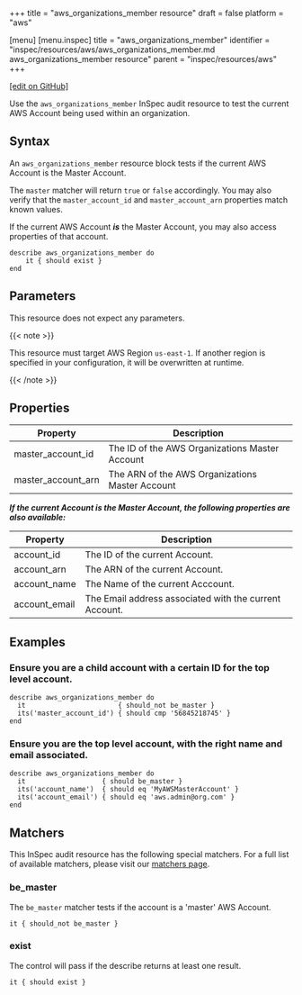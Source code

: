 +++
title = "aws_organizations_member resource"
draft = false
platform = "aws"

[menu]
  [menu.inspec]
    title = "aws_organizations_member"
    identifier = "inspec/resources/aws/aws_organizations_member.md aws_organizations_member resource"
    parent = "inspec/resources/aws"
+++

[\[edit on GitHub\]](https://github.com/inspec/inspec/blob/master/www/content/inspec/resources/aws_organizations_member.md)

Use the `aws_organizations_member` InSpec audit resource to test the current AWS Account being used within an organization.

## Syntax

An `aws_organizations_member` resource block tests if the current AWS Account is the Master Account.

The `master` matcher will return `true` or `false` accordingly.
You may also verify that the `master_account_id` and `master_account_arn` properties match known values.

If the current AWS Account _**is**_ the Master Account, you may also access properties of that account.

    describe aws_organizations_member do
        it { should exist }
    end

## Parameters

This resource does not expect any parameters.

{{< note >}}

This resource must target AWS Region `us-east-1`. If another region is specified
in your configuration, it will be overwritten at runtime.

{{< /note >}}

## Properties

| Property           | Description                                     |
| ------------------ | ----------------------------------------------- |
| master_account_id  | The ID of the AWS Organizations Master Account  |
| master_account_arn | The ARN of the AWS Organizations Master Account |

_**If the current Account is the Master Account, the following properties are also available:**_

| Property      | Description                                            |
| ------------- | ------------------------------------------------------ |
| account_id    | The ID of the current Account.                         |
| account_arn   | The ARN of the current Account.                        |
| account_name  | The Name of the current Acccount.                      |
| account_email | The Email address associated with the current Account. |

## Examples

### Ensure you are a child account with a certain ID for the top level account.

    describe aws_organizations_member do
      it                       { should_not be_master }
      its('master_account_id') { should cmp '56845218745' }
    end

### Ensure you are the top level account, with the right name and email associated.

    describe aws_organizations_member do
      it                   { should be_master }
      its('account_name')  { should eq 'MyAWSMasterAccount' }
      its('account_email') { should eq 'aws.admin@org.com' }
    end

## Matchers

This InSpec audit resource has the following special matchers. For a full list
of available matchers, please visit our [matchers page](/inspec/matchers/).

### be_master

The `be_master` matcher tests if the account is a 'master' AWS Account.

    it { should_not be_master }

### exist

The control will pass if the describe returns at least one result.

    it { should exist }
